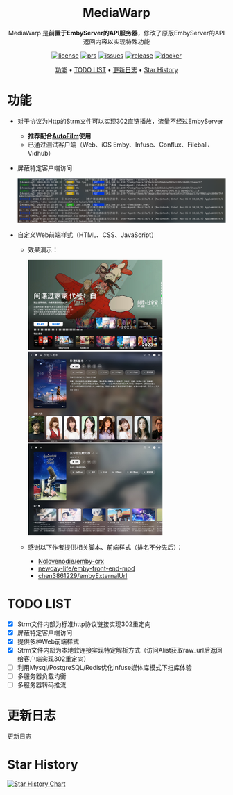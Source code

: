 [license]: /LICENSE
[license-badge]: https://img.shields.io/github/license/Akimio521/MediaWarp?style=flat-square&a=1
[prs]: https://github.com/Akimio521/MediaWarp
[prs-badge]: https://img.shields.io/badge/PRs-welcome-brightgreen.svg?style=flat-square
[issues]: https://github.com/Akimio521/MediaWarp/issues/new
[issues-badge]: https://img.shields.io/badge/Issues-welcome-brightgreen.svg?style=flat-square
[release]: https://github.com/Akimio521/MediaWarp/releases/latest
[release-badge]: https://img.shields.io/github/v/release/Akimio521/MediaWarp?style=flat-square
[docker]: https://hub.docker.com/r/akimio/mediawarp
[docker-badge]: https://img.shields.io/docker/pulls/akimio/mediawarp?color=%2348BB78&logo=docker&label=pulls

<div align="center">

# MediaWarp

MediaWarp 是**前置于EmbyServer的API服务器**，修改了原版EmbyServer的API返回内容以实现特殊功能  

[![license][license-badge]][license]
[![prs][prs-badge]][prs]
[![issues][issues-badge]][issues]
[![release][release-badge]][release]
[![docker][docker-badge]][docker]



[功能](#功能) •
[TODO LIST](#todo-list) •
[更新日志](#更新日志) •
[Star History](#star-history)

</div>

# 功能
- 对于协议为Http的Strm文件可以实现302直链播放，流量不经过EmbyServer
  - **推荐配合[AutoFilm](https://github.com/Akimio521/AutoFilm)使用**
  - 已通过测试客户端（Web、iOS Emby、Infuse、Conflux、Fileball、Vidhub）
- 屏蔽特定客户端访问
  
  <img src="./img/client_filter.png" alt="" width=500px /> 
- 自定义Web前端样式（HTML、CSS、JavaScript）
  - 效果演示：

    <img src="./img/index.jpg" alt="首页" width=310px /> 
    <img src="./img/movie.jpg" alt="电影" width=310px />
    <img src="./img/series.jpg" alt="电视剧" width=310px />

  - 感谢以下作者提供相关脚本、前端样式（排名不分先后）：
    - [Nolovenodie/emby-crx](https://github.com/Nolovenodie/emby-crx)
    - [newday-life/emby-front-end-mod](https://github.com/newday-life/emby-front-end-mod)
    - [chen3861229/embyExternalUrl](https://github.com/chen3861229/embyExternalUrl)

# TODO LIST
- [x] Strm文件内部为标准http协议链接实现302重定向
- [x] 屏蔽特定客户端访问
- [x] 提供多种Web前端样式
- [x] Strm文件内部为本地软连接实现特定解析方式（访问Alist获取raw_url后返回给客户端实现302重定向）
- [ ] 利用Mysql/PostgreSQL/Redis优化Infuse媒体库模式下扫库体验
- [ ] 多服务器负载均衡
- [ ] 多服务器转码推流

# 更新日志
[更新日志](./docs/UpdateLog.md)

# Star History
<a href="https://github.com/Akimio521/MediaWarp/stargazers">
    <img width="500" alt="Star History Chart" src="https://api.star-history.com/svg?repos=Akimio521/MediaWarp&type=Date">
</a> 